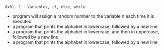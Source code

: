 	0x01. C - Variables, if, else, while
+ program will assign a random number to the variable n each time it is executed
+  a program that prints the alphabet in lowercase, followed by a new line
+  a program that prints the alphabet in lowercase, and then in uppercase, followed by a new line.
+  a program that prints the alphabet in lowercase, followed by a new line
